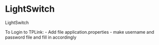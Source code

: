 # LightSwitch
LightSwitch

To Login to TPLink:
    - Add file application.properties
    - make username and password file and fill in accordingly